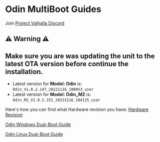 # Odin MultiBoot Guides

Join [Project Valhalla Discord](https://discord.gg/KBhuVAd2NR)

## ⚠️ Warning ⚠️

## Make sure you are was updating the unit to the latest OTA version before continue the installation.

- Latest version for **Model: Odin** is: `Odin_V1.0.2.147_20221116_180053_user`
- Latest version for **Model: Odin_M2** is: `Odin_M2_V1.0.2.151_20221116_184125_user`

Here's how you can find what Hardware revision you have:
[Hardware Revision](https://github.com/ProjectValhalla/OdinMultiBootGuides/blob/main/pages/hardware_revision.md)

[Odin Windows Dual-Boot Guide](https://github.com/ProjectValhalla/OdinMultiBootGuides/blob/main/pages/odin_dualboot_windows_guide.md)

[Odin Linux Dual-Boot Guide](https://github.com/ProjectValhalla/OdinMultiBootGuides/blob/main/pages/odin_dualboot_linux_guide.md)
